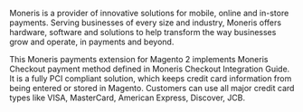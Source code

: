 Moneris is a provider of innovative solutions for mobile, online and in-store payments. Serving businesses of every size and industry, Moneris offers hardware, software and solutions to help transform the way businesses grow and operate, in payments and beyond. 

This Moneris payments extension for Magento 2 implements Moneris Checkout payment method defined in Moneris Checkout Integration Guide. It is a fully PCI compliant solution, which keeps credit card information from being entered or stored in Magento.  Customers can use all major credit card types like VISA, MasterCard, American Express, Discover, JCB.
